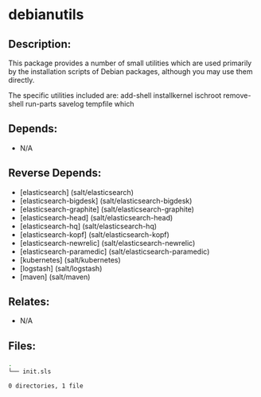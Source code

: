 # debianutils

## Description:

This package provides a number of small utilities which are used primarily by the installation scripts of Debian packages, although you may use them directly.

The specific utilities included are: add-shell installkernel ischroot remove-shell run-parts savelog tempfile which

## Depends:

  -  N/A

## Reverse Depends:

  -  [elasticsearch] (salt/elasticsearch)
  -  [elasticsearch-bigdesk] (salt/elasticsearch-bigdesk)
  -  [elasticsearch-graphite] (salt/elasticsearch-graphite)
  -  [elasticsearch-head] (salt/elasticsearch-head)
  -  [elasticsearch-hq] (salt/elasticsearch-hq)
  -  [elasticsearch-kopf] (salt/elasticsearch-kopf)
  -  [elasticsearch-newrelic] (salt/elasticsearch-newrelic)
  -  [elasticsearch-paramedic] (salt/elasticsearch-paramedic)
  -  [kubernetes] (salt/kubernetes)
  -  [logstash] (salt/logstash)
  -  [maven] (salt/maven)

## Relates:

  -  N/A

## Files:

```bash
.
└── init.sls

0 directories, 1 file
```
